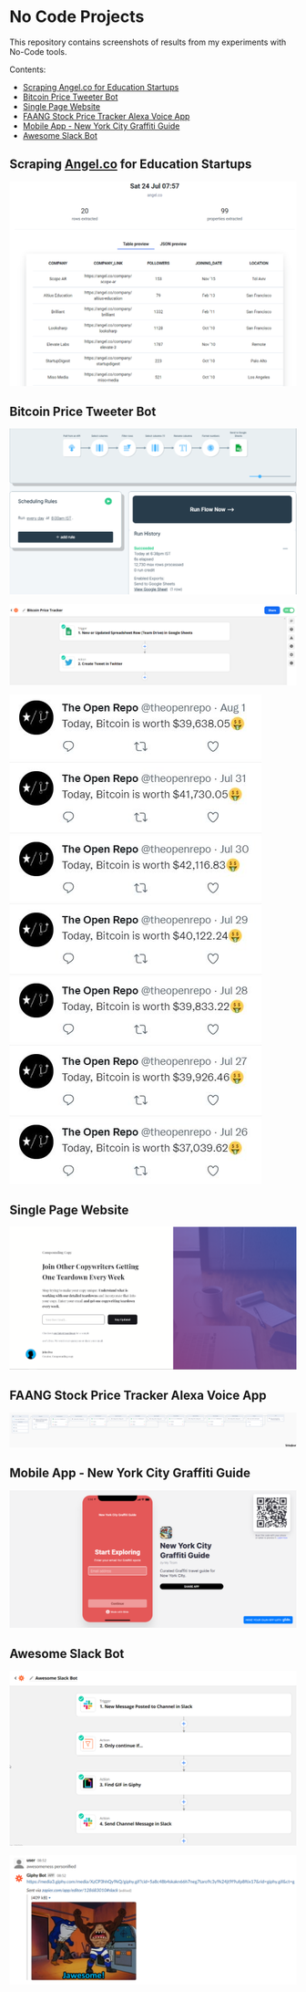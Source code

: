 # No Code Projects

This repository contains screenshots of results from my experiments with No-Code tools.

Contents:
- [Scraping Angel.co for Education Startups](https://github.com/koushikvikram/no-code-projects#scraping-angelco-for-education-startups)
- [Bitcoin Price Tweeter Bot](https://github.com/koushikvikram/no-code-projects#bitcoin-price-tweeter-bot)
- [Single Page Website](https://github.com/koushikvikram/no-code-projects#single-page-website)
- [FAANG Stock Price Tracker Alexa Voice App](https://github.com/koushikvikram/no-code-projects#faang-stock-price-tracker-alexa-voice-app)
- [Mobile App - New York City Graffiti Guide](https://github.com/koushikvikram/no-code-projects#mobile-app---new-york-city-graffiti-guide)
- [Awesome Slack Bot](https://github.com/koushikvikram/no-code-projects#awesome-slack-bot)

## Scraping [Angel.co](https://angel.co/) for Education Startups

![](images/angel-education-scraped-data.png)

## Bitcoin Price Tweeter Bot

![](images/bitcoin-price-tracker.png)

![](images/zapier-bitcoin-price-tweeter.png)

![](images/twitter.jpg)

## Single Page Website

![](images/carrd-compounding-copy-final.png)

## FAANG Stock Price Tracker Alexa Voice App

![](images/faang-stock-tracker-voiceflow-export.png)

## Mobile App - New York City Graffiti Guide

![](images/glideapp.png)

## Awesome Slack Bot

![](images/zapier-slack-bot.png)

![](images/zapier-slack-bot-message.png)